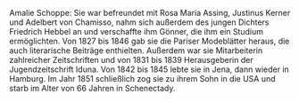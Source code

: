 Amalie Schoppe: Sie war befreundet mit Rosa Maria Assing, Justinus Kerner und Adelbert von Chamisso, nahm sich außerdem des jungen Dichters Friedrich Hebbel an und verschaffte ihm Gönner, die ihm ein Studium ermöglichten. Von 1827 bis 1846 gab sie die Pariser Modeblätter heraus, die auch literarische Beiträge enthielten. Außerdem war sie Mitarbeiterin zahlreicher Zeitschriften und von 1831 bis 1839 Herausgeberin der Jugendzeitschrift Iduna. Von 1842 bis 1845 lebte sie in Jena, dann wieder in Hamburg. Im Jahr 1851 schließlich zog sie zu ihrem Sohn in die USA und starb im Alter von 66 Jahren in Schenectady.
